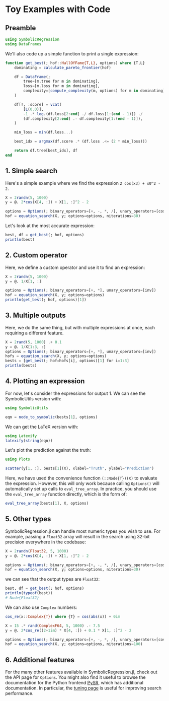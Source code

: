 # Toy Examples with Code

## Preamble

```julia
using SymbolicRegression
using DataFrames
```

We'll also code up a simple function to print a single expression:

```julia
function get_best(; hof::HallOfFame{T,L}, options) where {T,L}
    dominating = calculate_pareto_frontier(hof)

    df = DataFrame(;
        tree=[m.tree for m in dominating],
        loss=[m.loss for m in dominating],
        complexity=[compute_complexity(m, options) for m in dominating],
    )

    df[!, :score] = vcat(
        [L(0.0)],
        -1 .* log.(df.loss[2:end] ./ df.loss[1:(end - 1)]) ./
        (df.complexity[2:end] .- df.complexity[1:(end - 1)]),
    )

    min_loss = min(df.loss...)

    best_idx = argmax(df.score .* (df.loss .<= (2 * min_loss)))

    return df.tree[best_idx], df
end
```

## 1. Simple search

Here's a simple example where we
find the expression `2 cos(x3) + x0^2 - 2`.

```julia
X = 2randn(5, 1000)
y = @. 2*cos(X[4, :]) + X[1, :]^2 - 2

options = Options(; binary_operators=[+, -, *, /], unary_operators=[cos])
hof = equation_search(X, y; options=options, niterations=30)
```

Let's look at the most accurate expression:

```julia
best, df = get_best(; hof, options)
println(best)
```

## 2. Custom operator

Here, we define a custom operator and use it to find an expression:

```julia
X = 2randn(5, 1000)
y = @. 1/X[1, :]

options = Options(; binary_operators=[+, *], unary_operators=[inv])
hof = equation_search(X, y; options=options)
println(get_best(; hof, options)[1])
```

## 3. Multiple outputs

Here, we do the same thing, but with multiple expressions at once,
each requiring a different feature.

```julia
X = 2rand(5, 1000) .+ 0.1
y = @. 1/X[1:3, :]
options = Options(; binary_operators=[+, *], unary_operators=[inv])
hofs = equation_search(X, y; options=options)
bests = [get_best(; hof=hofs[i], options)[1] for i=1:3]
println(bests)
```

## 4. Plotting an expression

For now, let's consider the expressions for output 1.
We can see the SymbolicUtils version with:

```julia
using SymbolicUtils

eqn = node_to_symbolic(bests[1], options)
```

We can get the LaTeX version with:

```julia
using Latexify
latexify(string(eqn))
```

Let's plot the prediction against the truth:

```julia
using Plots

scatter(y[1, :], bests[1](X), xlabel="Truth", ylabel="Prediction")
```

Here, we have used the convenience function `(::Node{T})(X)` to evaluate
the expression. However, this will only work because calling `Options()`
will automatically set up calls to `eval_tree_array`. In practice, you should
use the `eval_tree_array` function directly, which is the form of:

```julia
eval_tree_array(bests[1], X, options)
```

## 5. Other types

SymbolicRegression.jl can handle most numeric types you wish to use.
For example, passing a `Float32` array will result in the search using
32-bit precision everywhere in the codebase:

```julia
X = 2randn(Float32, 5, 1000)
y = @. 2*cos(X[4, :]) + X[1, :]^2 - 2

options = Options(; binary_operators=[+, -, *, /], unary_operators=[cos])
hof = equation_search(X, y; options=options, niterations=30)
```

we can see that the output types are `Float32`:

```julia
best, df = get_best(; hof, options)
println(typeof(best))
# Node{Float32}
```

We can also use `Complex` numbers:

```julia
cos_re(x::Complex{T}) where {T} = cos(abs(x)) + 0im

X = 15 .* rand(ComplexF64, 5, 1000) .- 7.5
y = @. 2*cos_re((2+1im) * X[4, :]) + 0.1 * X[1, :]^2 - 2

options = Options(; binary_operators=[+, -, *, /], unary_operators=[cos_re], maxsize=30)
hof = equation_search(X, y; options=options, niterations=100)
```

## 6. Additional features

For the many other features available in SymbolicRegression.jl,
check out the API page for `Options`. You might also find it useful
to browse the documentation for the Python frontend
[PySR](http://astroautomata.com/PySR), which has additional documentation.
In particular, the [tuning page](http://astroautomata.com/PySR/tuning)
is useful for improving search performance.

